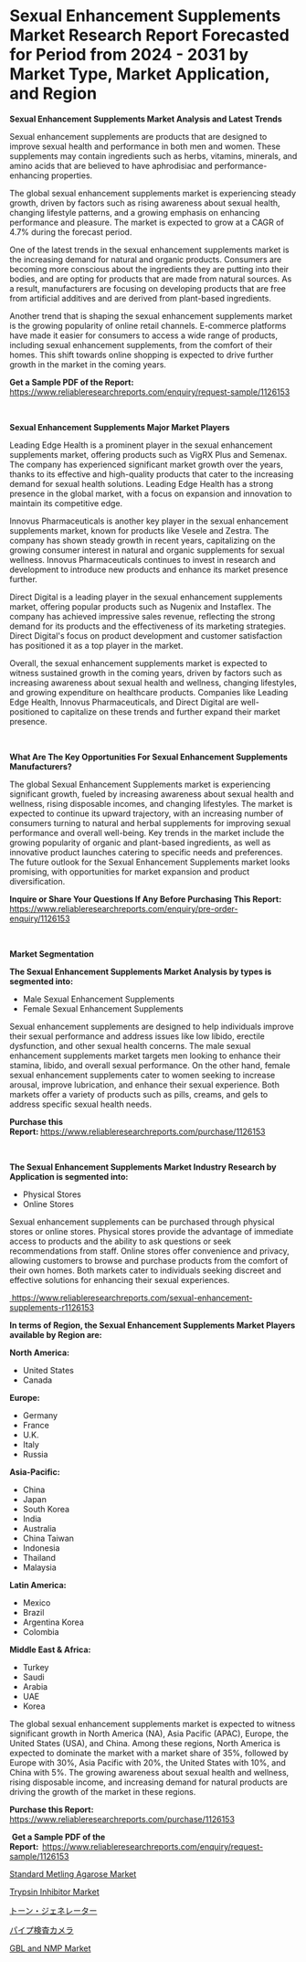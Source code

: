 <p><h1>Sexual Enhancement Supplements Market Research Report Forecasted for Period from 2024 -  2031 by Market Type, Market Application, and Region</h1></p><p><strong>Sexual Enhancement Supplements Market Analysis and Latest Trends</strong></p>
<p><p>Sexual enhancement supplements are products that are designed to improve sexual health and performance in both men and women. These supplements may contain ingredients such as herbs, vitamins, minerals, and amino acids that are believed to have aphrodisiac and performance-enhancing properties.</p><p>The global sexual enhancement supplements market is experiencing steady growth, driven by factors such as rising awareness about sexual health, changing lifestyle patterns, and a growing emphasis on enhancing performance and pleasure. The market is expected to grow at a CAGR of 4.7% during the forecast period.</p><p>One of the latest trends in the sexual enhancement supplements market is the increasing demand for natural and organic products. Consumers are becoming more conscious about the ingredients they are putting into their bodies, and are opting for products that are made from natural sources. As a result, manufacturers are focusing on developing products that are free from artificial additives and are derived from plant-based ingredients.</p><p>Another trend that is shaping the sexual enhancement supplements market is the growing popularity of online retail channels. E-commerce platforms have made it easier for consumers to access a wide range of products, including sexual enhancement supplements, from the comfort of their homes. This shift towards online shopping is expected to drive further growth in the market in the coming years.</p></p>
<p><strong>Get a Sample PDF of the Report:&nbsp;</strong> <a href="https://www.reliableresearchreports.com/enquiry/request-sample/1126153">https://www.reliableresearchreports.com/enquiry/request-sample/1126153</a></p>
<p>&nbsp;</p>
<p><strong>Sexual Enhancement Supplements Major Market Players</strong></p>
<p><p>Leading Edge Health is a prominent player in the sexual enhancement supplements market, offering products such as VigRX Plus and Semenax. The company has experienced significant market growth over the years, thanks to its effective and high-quality products that cater to the increasing demand for sexual health solutions. Leading Edge Health has a strong presence in the global market, with a focus on expansion and innovation to maintain its competitive edge.</p><p>Innovus Pharmaceuticals is another key player in the sexual enhancement supplements market, known for products like Vesele and Zestra. The company has shown steady growth in recent years, capitalizing on the growing consumer interest in natural and organic supplements for sexual wellness. Innovus Pharmaceuticals continues to invest in research and development to introduce new products and enhance its market presence further.</p><p>Direct Digital is a leading player in the sexual enhancement supplements market, offering popular products such as Nugenix and Instaflex. The company has achieved impressive sales revenue, reflecting the strong demand for its products and the effectiveness of its marketing strategies. Direct Digital's focus on product development and customer satisfaction has positioned it as a top player in the market.</p><p>Overall, the sexual enhancement supplements market is expected to witness sustained growth in the coming years, driven by factors such as increasing awareness about sexual health and wellness, changing lifestyles, and growing expenditure on healthcare products. Companies like Leading Edge Health, Innovus Pharmaceuticals, and Direct Digital are well-positioned to capitalize on these trends and further expand their market presence.</p></p>
<p>&nbsp;</p>
<p><strong>What Are The Key Opportunities For Sexual Enhancement Supplements Manufacturers?</strong></p>
<p><p>The global Sexual Enhancement Supplements market is experiencing significant growth, fueled by increasing awareness about sexual health and wellness, rising disposable incomes, and changing lifestyles. The market is expected to continue its upward trajectory, with an increasing number of consumers turning to natural and herbal supplements for improving sexual performance and overall well-being. Key trends in the market include the growing popularity of organic and plant-based ingredients, as well as innovative product launches catering to specific needs and preferences. The future outlook for the Sexual Enhancement Supplements market looks promising, with opportunities for market expansion and product diversification.</p></p>
<p><strong>Inquire or Share Your Questions If Any Before Purchasing This Report:</strong> <a href="https://www.reliableresearchreports.com/enquiry/pre-order-enquiry/1126153">https://www.reliableresearchreports.com/enquiry/pre-order-enquiry/1126153</a></p>
<p>&nbsp;</p>
<p><strong>Market Segmentation</strong></p>
<p><strong>The Sexual Enhancement Supplements Market Analysis by types is segmented into:</strong></p>
<p><ul><li>Male Sexual Enhancement Supplements</li><li>Female Sexual Enhancement Supplements</li></ul></p>
<p><p>Sexual enhancement supplements are designed to help individuals improve their sexual performance and address issues like low libido, erectile dysfunction, and other sexual health concerns. The male sexual enhancement supplements market targets men looking to enhance their stamina, libido, and overall sexual performance. On the other hand, female sexual enhancement supplements cater to women seeking to increase arousal, improve lubrication, and enhance their sexual experience. Both markets offer a variety of products such as pills, creams, and gels to address specific sexual health needs.</p></p>
<p><strong>Purchase this Report:&nbsp;</strong><a href="https://www.reliableresearchreports.com/purchase/1126153">https://www.reliableresearchreports.com/purchase/1126153</a></p>
<p>&nbsp;</p>
<p><strong>The Sexual Enhancement Supplements Market Industry Research by Application is segmented into:</strong></p>
<p><ul><li>Physical Stores</li><li>Online Stores</li></ul></p>
<p><p>Sexual enhancement supplements can be purchased through physical stores or online stores. Physical stores provide the advantage of immediate access to products and the ability to ask questions or seek recommendations from staff. Online stores offer convenience and privacy, allowing customers to browse and purchase products from the comfort of their own homes. Both markets cater to individuals seeking discreet and effective solutions for enhancing their sexual experiences.</p></p>
<p><a href="https://www.reliableresearchreports.com/sexual-enhancement-supplements-r1126153">&nbsp;https://www.reliableresearchreports.com/sexual-enhancement-supplements-r1126153</a></p>
<p><strong>In terms of Region, the Sexual Enhancement Supplements Market Players available by Region are:</strong></p>
<p>
    <p> <strong> North America: </strong>
        <ul>
            <li>United States</li>
            <li>Canada</li>
        </ul>
        </p> 
    <p> <strong> Europe: </strong>
        <ul>
            <li>Germany</li>
            <li>France</li>
            <li>U.K.</li>
            <li>Italy</li>
            <li>Russia</li>
        </ul>
        </p> 
    <p> <strong> Asia-Pacific: </strong>
        <ul>
            <li>China</li>
            <li>Japan</li>
            <li>South Korea</li>
            <li>India</li>
            <li>Australia</li>
            <li>China Taiwan</li>
            <li>Indonesia</li>
            <li>Thailand</li>
            <li>Malaysia</li>
        </ul>
        </p> 
    <p> <strong> Latin America: </strong>
        <ul>
            <li>Mexico</li>
            <li>Brazil</li>
            <li>Argentina Korea</li>
            <li>Colombia</li>
        </ul>
        </p> 
    <p> <strong> Middle East & Africa: </strong>
        <ul>
            <li>Turkey</li>
            <li>Saudi</li>
            <li>Arabia</li>
            <li>UAE</li>
            <li>Korea</li>
        </ul>
    </p>
    </p>
<p><p>The global sexual enhancement supplements market is expected to witness significant growth in North America (NA), Asia Pacific (APAC), Europe, the United States (USA), and China. Among these regions, North America is expected to dominate the market with a market share of 35%, followed by Europe with 30%, Asia Pacific with 20%, the United States with 10%, and China with 5%. The growing awareness about sexual health and wellness, rising disposable income, and increasing demand for natural products are driving the growth of the market in these regions.</p></p>
<p><strong>Purchase this Report: </strong><a href="https://www.reliableresearchreports.com/purchase/1126153">https://www.reliableresearchreports.com/purchase/1126153</a></p>
<p>&nbsp;<strong>Get a Sample PDF of the Report:&nbsp;&nbsp;</strong><a href="https://www.reliableresearchreports.com/enquiry/request-sample/1126153">https://www.reliableresearchreports.com/enquiry/request-sample/1126153</a></p>
<p><strong></strong></p>
<p><p><a href="https://issuu.com/reportprime-2/docs/standard-metling-agarose-market-size-2030.pptx">Standard Metling Agarose Market</a></p><p><a href="https://www.linkedin.com/pulse/insights-trypsin-inhibitor-market-size-analysing-share-trends-wku9e">Trypsin Inhibitor Market</a></p><p><a href="https://github.com/andrade7361/Market-Research-Report-List-1/blob/main/433633259094.md">トーン・ジェネレーター</a></p><p><a href="https://github.com/RaeJenkins1952/Market-Research-Report-List-1/blob/main/558665759095.md">パイプ検査カメラ</a></p><p><a href="https://issuu.com/reportprime-2/docs/gbl-and-nmp-market-size-2030.pptx">GBL and NMP Market</a></p></p>